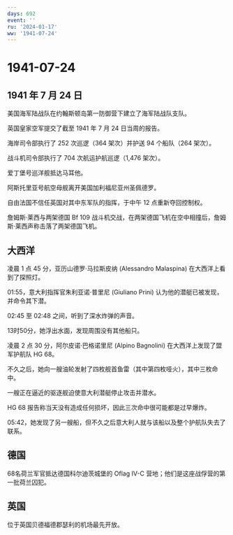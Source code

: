 ```yaml
---
days: 692
event: ''
ru: '2024-01-17'
ww: '1941-07-24'
---
```


# 1941-07-24

## 1941 年 7 月 24 日

美国海军陆战队在约翰斯顿岛第一防御营下建立了海军陆战队支队。

英国皇家空军提交了截至 1941 年 7 月 24 日当周的报告。

海岸司令部执行了 252 次巡逻（364 架次）并护送 94 个船队（264 架次）。

战斗机司令部执行了 704 次航运护航巡逻（1,476 架次）。

爱丁堡号巡洋舰抵达马耳他。

阿斯托里亚号航空母舰离开美国加利福尼亚州圣佩德罗。

自由法国不信任英国对其中东军队的指挥，于中午 12 点重新夺回控制权。

詹姆斯·莱西与两架德国 Bf 109
战斗机交战，在两架德国飞机在空中相撞后，詹姆斯·莱西声称击落了两架德国飞机。

## 大西洋

凌晨 1 点 45 分，亚历山德罗·马拉斯皮纳 (Alessandro Malaspina)
在大西洋上看到了探照灯。

01:55，意大利指挥官朱利亚诺·普里尼 (Giuliano Prini)
认为他的潜艇已被发现，并命令其下潜。

02:45 至 02:48 之间，听到了深水炸弹的声音。

13时50分，她浮出水面，发现周围没有其他船只。

凌晨 2 点 30 分，阿尔皮诺·巴格诺里尼 (Alpino Bagnolini)
在大西洋上发现了盟军护航队 HG 68。

不久之后，她向一艘油轮发射了四枚舰首鱼雷（其中第四枚哑火），其中三枚命中。

一艘正在逼近的驱逐舰迫使意大利潜艇停止攻击并潜水。

HG 68 报告称当天没有造成任何损坏，因此三次命中很可能都是过早爆炸。

05:42，她发现了另一艘船，但不久之后意大利人就与该船以及整个护航队失去了联系。

## 德国

68名荷兰军官抵达德国科尔迪茨城堡的 Oflag IV-C
营地；他们是这座战俘营的第一批荷兰囚犯。

## 英国

位于英国贝德福德郡瑟利的机场最先开放。